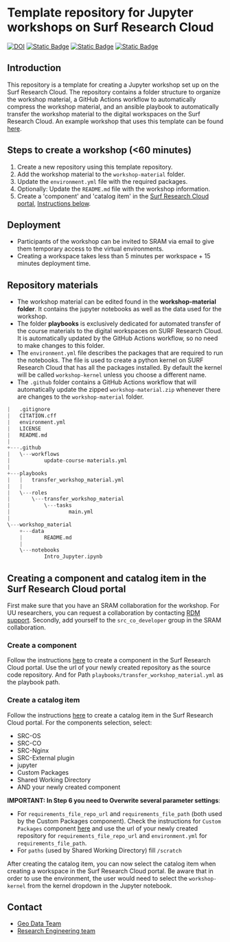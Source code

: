 # Template repository for Jupyter workshops on Surf Research Cloud


[![DOI](https://zenodo.org/badge/DOI/10.5281/zenodo.11352800.svg)](https://doi.org/10.5281/zenodo.11352800)
[![Static Badge](https://img.shields.io/badge/Python-black?style=flat-square&logo=python&logoColor=blue&labelColor=gray&color=yellow)](https://www.python.org/)
[![Static Badge](https://img.shields.io/badge/jupyter-blue?style=flat-square&logo=jupyter&logoColor=white&labelColor=gray&color=orange)](https://jupyter.org/)
[![Static Badge](https://img.shields.io/badge/MIT%20License%20-blue?style=flat-square)](https://github.com/UtrechtUniversity/src-jupyter-workshop-template/blob/main/LICENSE)


## Introduction
This repository is a template for creating a Jupyter workshop set up on the Surf Research Cloud. The repository contains a folder structure to organize the workshop material, a GitHub Actions workflow to automatically compress the workshop material, and an ansible playbook to automatically transfer the workshop material to the digital workspaces on the Surf Research Cloud. An example workshop that uses this template can be found [here](https://github.com/UtrechtUniversity/gis-python-power).

## Steps to create a workshop (<60 minutes)

1. Create a new repository using this template repository.
2. Add the workshop material to the `workshop-material` folder.
3. Update the `environment.yml` file with the required packages.
4. Optionally: Update the `README.md` file with the workshop information.
5. Create a 'component' and 'catalog item' in the [Surf Research Cloud portal](https://portal.live.surfresearchcloud.nl/), [Instructions below](#creating-a-component-and-catalog-item-in-the-surf-research-cloud-portal).

## Deployment

- Participants of the workshop can be invited to SRAM via email to give them temporary access to the virtual environments.
- Creating a workspace takes less than 5 minutes per workspace + 15 minutes deployment time.

## Repository materials

- The workshop material can be edited found in the  **workshop-material folder**. It contains the jupyter notebooks as well as the data used for the workshop.
- The folder **playbooks** is exclusively dedicated for automated transfer of the course materials to the digital workspaces on SURF Research Cloud. It is automatically updated by the GitHub Actions workflow, so no need to make changes to this folder.
- The `environment.yml` file describes the packages that are required to run the notebooks. The file is used to create a python kernel on SURF Research Cloud that has all the packages installed. By default the kernel will be called `workshop-kernel` unless you choose a different name.
- The `.github` folder contains a GitHub Actions workflow that will automatically update the zipped `workshop-material.zip` whenever there are changes to the `workshop-material` folder.

```python
|   .gitignore
|   CITATION.cff
|   environment.yml
|   LICENSE
|   README.md
|   
+---.github
|   \---workflows
|           update-course-materials.yml
|           
+---playbooks
|   |   transfer_workshop_material.yml
|   |   
|   \---roles
|       \---transfer_workshop_material
|           \---tasks
|                   main.yml
|                   
\---workshop_material
    +---data
    |       README.md
    |       
    \---notebooks
            Intro_Jupyter.ipynb
```

## Creating a component and catalog item in the Surf Research Cloud portal

First make sure that you have an SRAM collaboration for the workshop. For UU researchers, you can request a collaboration by contacting [RDM support](https://www.uu.nl/en/research/research-data-management/tools/software-and-computing/virtual-research-environments).
Secondly, add yourself to the `src_co_developer` group in the SRAM collaboration.

### Create a component
Follow the instructions [here](https://servicedesk.surf.nl/wiki/display/WIKI/Create+a+component) to create a component in the Surf Research Cloud portal. 
Use the url of your newly created repository as the source code repository. And for Path `playbooks/transfer_workshop_material.yml` as the playbook path.

### Create a catalog item
Follow the instructions [here](https://servicedesk.surf.nl/wiki/display/WIKI/Create+a+catalog+item) to create a catalog item in the Surf Research Cloud portal. For the components selection, select:

- SRC-OS
- SRC-CO
- SRC-Nginx
- SRC-External plugin
- jupyter
- Custom Packages
- Shared Working Directory
- AND your newly created component

**IMPORTANT: In Step 6 you need to Overwrite several parameter settings**:  
- For `requirements_file_repo_url` and `requirements_file_path` (both used by the Custom Packages component). Check the instructions for `Custom Packages` component [here](https://gitlab.com/rsc-surf-nl/plugins/plugin-custom-packages/-/blob/main/README.md) and use the url of your newly created repository for `requirements_file_repo_url` and `environment.yml` for `requirements_file_path`.  
- For `paths`	(used by Shared Working Directory)	fill `/scratch`

After creating the catalog item, you can now select the catalog item when creating a workspace in the Surf Research Cloud portal. Be aware that in order to use the environment, the user would need to select the `workshop-kernel` from the kernel dropdown in the Jupyter notebook.

## Contact

- [Geo Data Team](https://geo-data-support.sites.uu.nl/)  
- [Research Engineering team](https://www.uu.nl/research-engineering)
